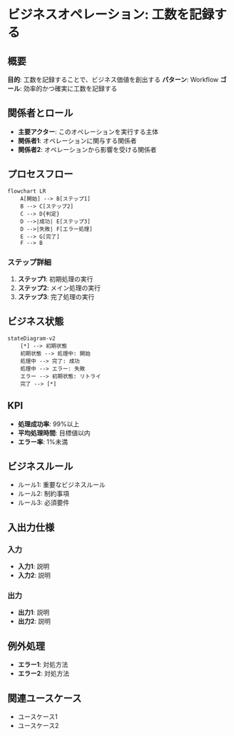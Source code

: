 # ビジネスオペレーション: 工数を記録する

## 概要
**目的**: 工数を記録することで、ビジネス価値を創出する
**パターン**: Workflow
**ゴール**: 効率的かつ確実に工数を記録する

## 関係者とロール
- **主要アクター**: このオペレーションを実行する主体
- **関係者1**: オペレーションに関与する関係者
- **関係者2**: オペレーションから影響を受ける関係者

## プロセスフロー

```mermaid
flowchart LR
    A[開始] --> B[ステップ1]
    B --> C[ステップ2]
    C --> D{判定}
    D -->|成功| E[ステップ3]
    D -->|失敗| F[エラー処理]
    E --> G[完了]
    F --> B
```

### ステップ詳細
1. **ステップ1**: 初期処理の実行
2. **ステップ2**: メイン処理の実行
3. **ステップ3**: 完了処理の実行

## ビジネス状態

```mermaid
stateDiagram-v2
    [*] --> 初期状態
    初期状態 --> 処理中: 開始
    処理中 --> 完了: 成功
    処理中 --> エラー: 失敗
    エラー --> 初期状態: リトライ
    完了 --> [*]
```

## KPI
- **処理成功率**: 99%以上
- **平均処理時間**: 目標値以内
- **エラー率**: 1%未満

## ビジネスルール
- ルール1: 重要なビジネスルール
- ルール2: 制約事項
- ルール3: 必須要件

## 入出力仕様

### 入力
- **入力1**: 説明
- **入力2**: 説明

### 出力
- **出力1**: 説明
- **出力2**: 説明

## 例外処理
- **エラー1**: 対処方法
- **エラー2**: 対処方法

## 関連ユースケース
- ユースケース1
- ユースケース2
